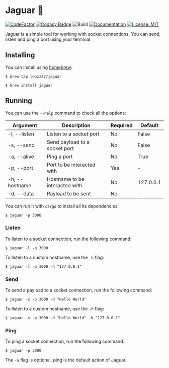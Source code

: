 # Jaguar 🐆

[![CodeFactor](https://www.codefactor.io/repository/github/leozz37/jaguar/badge)](https://www.codefactor.io/repository/github/leozz37/jaguar)
[![Codacy Badge](https://app.codacy.com/project/badge/Grade/2b0fc19ee70e48588b060555026834a1)](https://www.codacy.com/gh/leozz37/jaguar/dashboard?utm_source=github.com&amp;utm_medium=referral&amp;utm_content=leozz37/jaguar&amp;utm_campaign=Badge_Grade)
![Build](https://github.com/leozz37/jaguar/workflows/Build/badge.svg)
[![Documentation](https://codedocs.xyz/leozz37/jaguar.svg)](https://codedocs.xyz/leozz37/jaguar/)
[![License: MIT](https://img.shields.io/badge/License-MIT-yellow.svg)](https://opensource.org/licenses/MIT)

Jaguar is a simple tool for working with socket connections. You can send, listen and ping a port using your terminal.

## Installing

You can install using [homebrew](https://brew.sh/):

```shell
$ brew tap leozz37/jaguar

$ brew install jaguar
```

## Running

You can use the `--help` command to check all the options:

| Argument       | Description                    | Required | Default   |
| -------------- | ------------------------------ | -------- | --------- |
| -l, --listen   | Listen to a socket port        | No       | False     |
| -s, --send     | Send payload to a socket port  | No       | False     |
| -a, --alive    | Ping a port                    | No       | True      |
| -p, --port     | Port to be interacted with     | Yes      | -         |
| -h, --hostname | Hostname to be interacted with | No       | 127.0.0.1 |
| -d, --data     | Payload to be sent             | No       | -         |

You can run it with `cargo` to install all its dependencies:

```shell
$ jaguar -p 3000
```

### Listen

To listen to a socket connection, run the following command:

```shell
$ jaguar -l -p 3000
```

To listen to a custom hostname, use the `-h` flag:

```shell
$ jaguar -l -p 3000 -h "127.0.0.1"
```

### Send

To send a payload to a socket connection, run the following command:

```shell
$ jaguar -s -p 3000 -d "Hello World"
```

To listen to a custom hostname, use the `-h` flag:

```shell
$ jaguar -s -p 3000 -d "Hello World" -h "127.0.0.1"
```

### Ping

To ping a socket connection, run the following command:

```shell
$ jaguar -p 3000
```

The `-a` flag is optional, ping is the default action of Jaguar.
